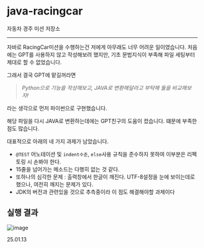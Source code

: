 # java-racingcar
자동차 경주 미션 저장소

---
자바로 RacingCar미션을 수행하는건 저에게 아무래도 너무 어려운 일이였습니다.
처음에는 GPT를 사용하지 않고 작성해보려 했지만, 기초 문법지식이 부족해 파일 세팅부터 제대로 할 수 없었습니다.

그래서 결국 GPT에 맡길꺼라면
>_Python으로 기능을 작성해보고, JAVA로 변환해달라고 부탁해 둘을 비교해보자!_

라는 생각으로 먼저 파이썬으로 구현했습니다.

해당 파일을 다시 JAVA로 변환하는데에는 GPT친구의 도움이 컸습니다. 떄문에 부족한 점도 많습니다. 

대표적으로 아래의 네 가지 과제가 남았습니다. 

- `@TEST` 어노테이션 및 `indent수준`, `else`사용 규칙을 준수하지 못하여 이부분은 리펙토링 시 손봐야 한다.
- 15줄을 넘어가는 메소드는 다행히 없는 것 같다.
- 또하나의 심각한 문제 : 출력창에서 한글이 깨진다. UTF-8설정을 눈에 보이는데로 했으나, 여전히 깨지는 문제가 있다.
- JDK의 버전과 관련있을 것으로 추측중이라 이 점도 해결해야할 과제이다

## 실행 결과
![image](https://github.com/user-attachments/assets/8cf3435c-5d8e-4859-84ee-49f5e049aa27)

25.01.13
